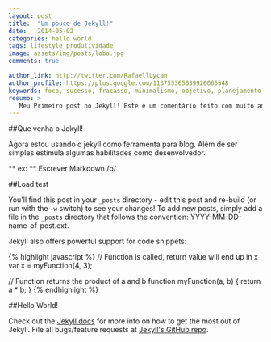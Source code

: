 ```yaml
---
layout: post
title:  "Um pouco de Jekyll!"
date:   2014-05-02
categories: hello world
tags: lifestyle produtividade
image: assets/img/posts/lobo.jpg
comments: true

author_link: http://twitter.com/RafaellLycan
author_profile: https://plus.google.com/113755365039926065548
keywords: foco, sucesso, fracasso, minimalismo, objetivo, planejamento, carreira
resumo: >
   Meu Primeiro post no Jekyll! Este é um comentário feito com muito amor &lt;3. Fácil não?
---
```


##Que venha o Jekyll!

Agora estou usando o jekyll como ferramenta para blog. Além de ser simples estimula algumas habilitades como desenvolvedor.

** ex: ** Escrever Markdown /o/

##Load test

You'll find this post in your `_posts` directory - edit this post and re-build (or run with the `-w` switch) to see your changes!
To add new posts, simply add a file in the `_posts` directory that follows the convention: YYYY-MM-DD-name-of-post.ext.

Jekyll also offers powerful support for code snippets:

{% highlight javascript %}
// Function is called, return value will end up in x
var x = myFunction(4, 3);

// Function returns the product of a and b
function myFunction(a, b) {
    return a * b;
}
{% endhighlight %}

##Hello World!

Check out the [Jekyll docs][jekyll] for more info on how to get the most out of Jekyll. File all bugs/feature requests at [Jekyll's GitHub repo][jekyll-gh].

[jekyll-gh]: https://github.com/mojombo/jekyll
[jekyll]:    http://jekyllrb.com
